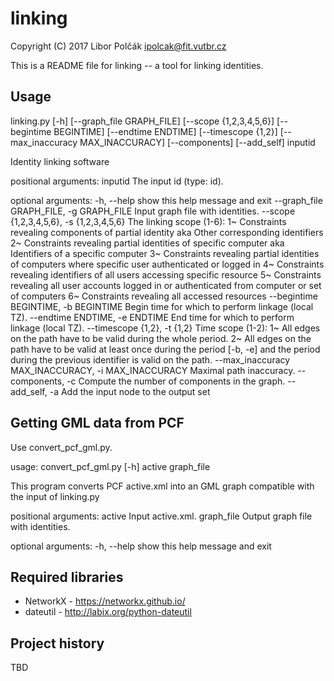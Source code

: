 # linking

Copyright (C) 2017 Libor Polčák <ipolcak@fit.vutbr.cz>

This is a README file for linking -- a tool for linking identities.

Usage
-----

linking.py [-h] [--graph_file GRAPH_FILE] [--scope {1,2,3,4,5,6}]
                  [--begintime BEGINTIME] [--endtime ENDTIME]
                  [--timescope {1,2}] [--max_inaccuracy MAX_INACCURACY]
                  [--components] [--add_self]
                  inputid

Identity linking software

positional arguments:
  inputid               The input id (type: id).

optional arguments:
  -h, --help            show this help message and exit
  --graph_file GRAPH_FILE, -g GRAPH_FILE
                        Input graph file with identities.
  --scope {1,2,3,4,5,6}, -s {1,2,3,4,5,6}
                        The linking scope (1-6): 1~ Constraints revealing
                        components of partial identity aka Other corresponding
                        identifiers 2~ Constraints revealing partial
                        identities of specific computer aka Identifiers of a
                        specific computer 3~ Constraints revealing partial
                        identities of computers where specific user
                        authenticated or logged in 4~ Constraints revealing
                        identifiers of all users accessing specific resource
                        5~ Constraints revealing all user accounts logged in
                        or authenticated from computer or set of computers 6~
                        Constraints revealing all accessed resources
  --begintime BEGINTIME, -b BEGINTIME
                        Begin time for which to perform linkage (local TZ).
  --endtime ENDTIME, -e ENDTIME
                        End time for which to perform linkage (local TZ).
  --timescope {1,2}, -t {1,2}
                        Time scope (1-2): 1~ All edges on the path have to be
                        valid during the whole period. 2~ All edges on the
                        path have to be valid at least once during the period
                        [-b, -e] and the period during the previous identifier
                        is valid on the path.
  --max_inaccuracy MAX_INACCURACY, -i MAX_INACCURACY
                        Maximal path inaccuracy.
  --components, -c      Compute the number of components in the graph.
  --add_self, -a        Add the input node to the output set



Getting GML data from PCF
-------------------------

Use convert_pcf_gml.py.

usage: convert_pcf_gml.py [-h] active graph_file

This program converts PCF active.xml into an GML graph compatible with the
input of linking.py

positional arguments:
  active      Input active.xml.
  graph_file  Output graph file with identities.

optional arguments:
  -h, --help  show this help message and exit



Required libraries
------------------

 * NetworkX - https://networkx.github.io/
 * dateutil - http://labix.org/python-dateutil


Project history
---------------

TBD
